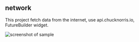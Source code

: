 ## network

This project fetch data from the internet, use api.chucknorris.io, FutureBuilder widget.

![screenshot of sample](https://github.com/Zifirut/network_get/blob/master/video.gif)



 



